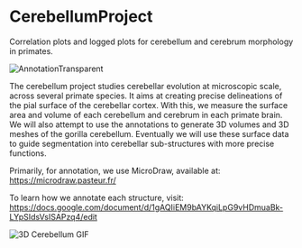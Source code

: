 # CerebellumProject
Correlation plots and logged plots for cerebellum and cerebrum morphology in primates.

![AnnotationTransparent](https://user-images.githubusercontent.com/73407206/136445941-4ea3b1b8-2969-4a58-babd-cedc2108ef79.png)

The cerebellum project studies cerebellar evolution at microscopic scale, across several primate species. It aims at creating precise delineations of the pial surface of the cerebellar cortex. With this, we measure the surface area and volume of each cerebellum and cerebrum in each primate brain. We will also attempt to use the annotations to generate 3D volumes and 3D meshes of the gorilla cerebellum. Eventually we will use these surface data to guide segmentation into cerebellar sub-structures with more precise functions.

Primarily, for annotation, we use MicroDraw, available at: https://microdraw.pasteur.fr/

To learn how we annotate each structure, visit: https://docs.google.com/document/d/1gAQIiEM9bAYKqiLpG9vHDmuaBk-LYpSIdsVsISAPzq4/edit

![3D Cerebellum GIF](https://user-images.githubusercontent.com/73407206/136445558-818ee290-ae71-4ef2-80bd-640757fddb38.gif)
